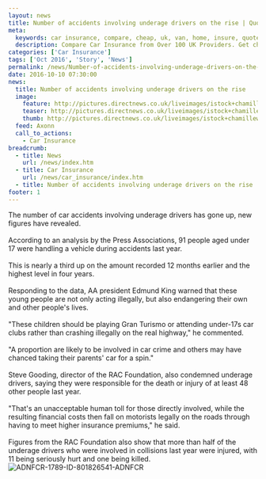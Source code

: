 ```yaml
---
layout: news
title: Number of accidents involving underage drivers on the rise | Quotezone.co.uk
meta:
  keywords: car insurance, compare, cheap, uk, van, home, insure, quotes, online, comparison, bike, loans, life
  description: Compare Car Insurance from Over 100 UK Providers. Get cheap quotes online now using our fast, free, secure comparison site
categories: ['Car Insurance']
tags: ['Oct 2016', 'Story', 'News']
permalink: /news/Number-of-accidents-involving-underage-drivers-on-the-rise.md
date: 2016-10-10 07:30:00
news:
  title: Number of accidents involving underage drivers on the rise
  image:
    feature: http://pictures.directnews.co.uk/liveimages/istock+chamillewhite_1789_801826541_0_0_14117623_300.jpg
    teaser: http://pictures.directnews.co.uk/liveimages/istock+chamillewhite_1789_801826541_0_0_14117623_100.jpg
    thumb: http://pictures.directnews.co.uk/liveimages/istock+chamillewhite_1789_801826541_0_0_14117623_100.jpg
  feed: Axonn
  call_to_actions:
    - Car Insurance
breadcrumb:
  - title: News
    url: /news/index.htm
  - title: Car Insurance
    url: /news/car_insurance/index.htm
  - title: Number of accidents involving underage drivers on the rise
footer: 1
---
```


The number of car accidents involving underage drivers has gone up, new figures have revealed.<br/><br/>According to an analysis by the Press Associations, 91 people aged under 17 were handling a vehicle during accidents last year.<br/><br/>This is nearly a third up on the amount recorded 12 months earlier and the highest level in four years.<br/><br/>Responding to the data, AA president Edmund King warned that these young people are not only acting illegally, but also endangering their own and other people&#39;s lives.<br/><br/>&quot;These children should be playing Gran Turismo or attending under-17s car clubs rather than crashing illegally on the real highway,&quot; he commented.<br/><br/>&quot;A proportion are likely to be involved in car crime and others may have chanced taking their parents&#39; car for a spin.&quot;<br/><br/>Steve Gooding, director of the RAC Foundation, also condemned underage drivers, saying they were responsible for the death or injury of at least 48 other people last year.<br/><br/>&quot;That&#39;s an unacceptable human toll for those directly involved, while the resulting financial costs then fall on motorists legally on the roads through having to meet higher insurance premiums,&quot; he said.<br/><br/>Figures from the RAC Foundation also show that more than half of the underage drivers who were involved in collisions last year were injured, with 11 being seriously hurt and one being killed.<img alt="ADNFCR-1789-ID-801826541-ADNFCR" src="http://feeds.directnews.co.uk/feedtrack/justcopyright.gif?feedid=1789&itemid=801826541" />